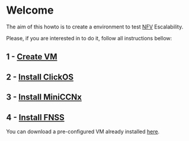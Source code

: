 # Welcome

The aim of this howto is to create a environment to test [NFV](http://www.etsi.org/technologies-clusters/technologies/nfv) Escalability.

Please, if you are interested in to do it, follow all instructions bellow:

## 1 - [Create VM]()

## 2 - [Install ClickOS]()

## 3 - [Install MiniCCNx]()

## 4 - [Install FNSS]()

You can download a pre-configured VM already installed [here]().
